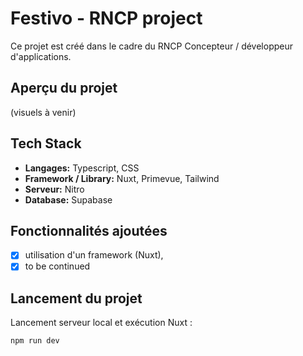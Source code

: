 # Festivo - RNCP project

Ce projet est créé dans le cadre du RNCP Concepteur / développeur d'applications.

## Aperçu du projet

(visuels à venir)

## Tech Stack

- **Langages:** Typescript, CSS
- **Framework / Library:** Nuxt, Primevue, Tailwind
- **Serveur:** Nitro
- **Database:** Supabase

## Fonctionnalités ajoutées

- [X] utilisation d'un framework (Nuxt),
- [X] to be continued

## Lancement du projet

Lancement serveur local et exécution Nuxt :

```bash
npm run dev
```
